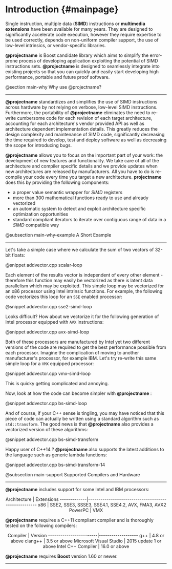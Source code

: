Introduction {#mainpage}
=========

Single instruction, multiple data (__SIMD__) instructions or **multimedia extensions** have been available
for many years. They are designed to significantly accelerate code execution, however they require expertise
to be used correctly, depends on non-uniform compiler support, the use of low-level intrinsics, or vendor-specific
libraries.

**@projectname** is Boost candidate library which aims to simplify the error-prone process of developing
application exploiting the potential of SIMD instructions sets. **@projectname** is designed to seamlessly
integrate into existing projects so that you can quickly and easily start developing high performance,
portable and future proof software.

@section main-why Why use @projectname?

-------------------------------------

**@projectname** standardizes and simplifies the use of SIMD instructions across hardware by not
relying on verbose, low-level SIMD instructions. Furthermore, the portability of **@projectname**
eliminates the need to re-write cumbersome code for each revision of each target architecture, accounting for
each architecture's vendor provided API as well as architecture dependent implementation details.
This greatly reduces the design complexity and maintenance of SIMD code, significantly decreasing
the time required to develop, test and deploy software as well as decreasing the scope for introducing bugs.

**@projectname** allows you to focus on the important part of your work: the development of new features
and functionality. We take care of all of the architecture and compiler specific details and we provide
updates when new architectures are released by manufacturers. All you have to do is re-compile your code
every time you target a new architecture. **projectname** does this by providing the following components:

  + a proper value semantic wrapper for _SIMD_ registers
  + more than 300 mathematical functions ready to use and already vectorized
  + an automatic system to detect and exploit architecture specific optimization opportunities
  + standard compliant iterators to iterate over contiguous range of data in a _SIMD_ compatible way

@subsection main-why-example A Short Example

-------------------------------------

Let's take a simple case where we calculate the sum of two vectors of 32-bit floats:

@snippet addvector.cpp scalar-loop

Each element of the results vector is independent of every other element - therefore this function may easily
be vectorized as there is latent data parallelism which may be exploited. This simple loop may be vectorized
for an x86 processor using Intel intrinsic functions. For example, the following code vectorizes this loop 
for an `SSE` enabled processor:

@snippet addvector.cpp sse2-simd-loop

Looks difficult? How about we vectorize it for the following generation of Intel processor equipped with `AVX` instructions:

@snippet addvector.cpp avx-simd-loop

Both of these processors are manufactured by Intel yet two different versions of the code are required to get the best performance
possible from each processor. Imagine the complication of moving to another manufacturer's processor, for example IBM. Let's try
re-write this same simple loop for a `VMX` equipped processor:

@snippet addvector.cpp vmx-simd-loop

This is quicky getting complicated and annoying.

Now, look at how the code can become simpler with **@projectname** :

@snippet addvector.cpp bs-simd-loop

And of course, if your C++ sense is tingling, you may have noticed that this piece of code can actually be
written using a standard algorithm such as `std::transform`. The good news is that **@projectname**
also provides a vectorized version of these algorithms:

@snippet addvector.cpp bs-simd-transform

Happy user of C++14 ? **@projectname** also supports the latest additions to the language such as
generic lambda functions:

@snippet addvector.cpp bs-simd-transform-14

@subsection main-support Supported Compilers and Hardware

-------------------------------------------------------------

**@projectname** includes support for some Intel and IBM processors:

<center>
Architecture | Extensions
-------------|-----------------------------------------------------
x86          | SSE2, SSE3, SSSE3, SSE4.1, SSE4.2, AVX, FMA3, AVX2
PowerPC      | VMX
</center>

**@projectname** requires a C++11 compliant compiler and is thoroughly tested on the following compilers:

<center>
Compiler                | Version
------------------------|-------------------
g++                     | 4.8 or above
clang++                 | 3.5 or above
Microsoft Visual Studio | 2015 update 1 or above
Intel C++ Compiler      | 16.0 or above
</center>

**@projectname** requires **Boost** version 1.60 or newer.

----------------------------------------------------------------------------------------------------
